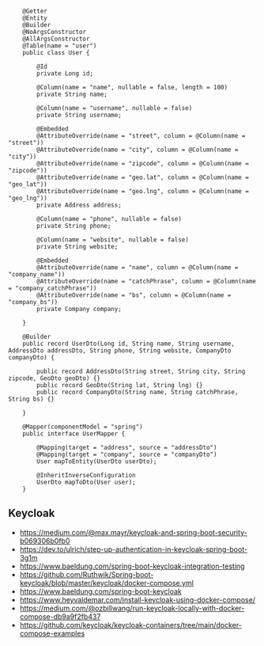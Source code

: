 ```agsl

    @Getter
    @Entity
    @Builder
    @NoArgsConstructor
    @AllArgsConstructor
    @Table(name = "user")
    public class User {
    
        @Id
        private Long id;
    
        @Column(name = "name", nullable = false, length = 100)
        private String name;
    
        @Column(name = "username", nullable = false)
        private String username;
    
        @Embedded
        @AttributeOverride(name = "street", column = @Column(name = "street"))
        @AttributeOverride(name = "city", column = @Column(name = "city"))
        @AttributeOverride(name = "zipcode", column = @Column(name = "zipcode"))
        @AttributeOverride(name = "geo.lat", column = @Column(name = "geo_lat"))
        @AttributeOverride(name = "geo.lng", column = @Column(name = "geo_lng"))
        private Address address;
    
        @Column(name = "phone", nullable = false)
        private String phone;
    
        @Column(name = "website", nullable = false)
        private String website;
    
        @Embedded
        @AttributeOverride(name = "name", column = @Column(name = "company_name"))
        @AttributeOverride(name = "catchPhrase", column = @Column(name = "company_catchPhrase"))
        @AttributeOverride(name = "bs", column = @Column(name = "company_bs"))
        private Company company;
    
    }
    
    @Builder
    public record UserDto(Long id, String name, String username, AddressDto addressDto, String phone, String website, CompanyDto companyDto) {
    
        public record AddressDto(String street, String city, String zipcode, GeoDto geoDto) {}
        public record GeoDto(String lat, String lng) {}
        public record CompanyDto(String name, String catchPhrase, String bs) {}
    
    }
    
    @Mapper(componentModel = "spring")
    public interface UserMapper {

        @Mapping(target = "address", source = "addressDto")
        @Mapping(target = "company", source = "companyDto")
        User mapToEntity(UserDto userDto);
    
        @InheritInverseConfiguration
        UserDto mapToDto(User user);
    }

```
## Keycloak
- https://medium.com/@max.mayr/keycloak-and-spring-boot-security-b069306b0fb0
- https://dev.to/ulrich/step-up-authentication-in-keycloak-spring-boot-3g1m
- https://www.baeldung.com/spring-boot-keycloak-integration-testing
- https://github.com/Ruthwik/Spring-boot-keycloak/blob/master/keycloak/docker-compose.yml
- https://www.baeldung.com/spring-boot-keycloak
- https://www.heyvaldemar.com/install-keycloak-using-docker-compose/
- https://medium.com/@ozbillwang/run-keycloak-locally-with-docker-compose-db9a9f2fb437
- https://github.com/keycloak/keycloak-containers/tree/main/docker-compose-examples